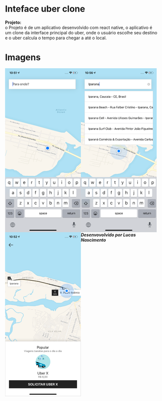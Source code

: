 # Inteface uber clone

__Projeto:__  
o Projeto é de um aplicativo desenvolvido com react native, o aplicativo é um clone da interface principal do uber, onde o usuário escolhe seu destino e o uber calcula o tempo para chegar a até o local.

# Imagens
<div align="center">
<img src='https://github.com/LukNasc/uber-clone/blob/master/print1.png' width="250px" align="left">
<img src='https://github.com/LukNasc/uber-clone/blob/master/print3.png' width="250px" align="left">
<img src='https://github.com/LukNasc/uber-clone/blob/master/print2.png' width="250px" align="left">
</div>
  
___Desenvovolvido por Lucas Nascimento___
